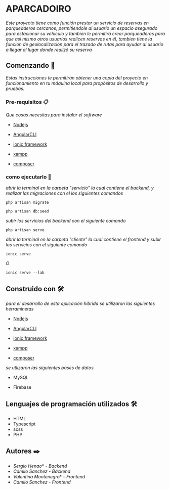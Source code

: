 # APARCADOIRO

_Este proyecto tiene como función prestar un servicio de reservas en parqueaderos cercanos, permitiendole al usuario un espacio asegurado para estacionar 
su vehiculo y tambien le permitirá crear parqueaderos para que asi mismo otros usuarios realicen reservas en él, tambien tiene la funcion de geolocalización para 
el trazado de rutas para ayudar al usuario a llegar al lugar donde realizó su reserva_

## Comenzando 🚀

_Estas instrucciones te permitirán obtener una copia del proyecto en funcionamiento en tu máquina local para propósitos de desarrollo y pruebas._



### Pre-requisitos 📋

_Que cosas necesitas para instalar el software_



* [Nodejs](https://nodejs.org/es/)

* [AngularCLI](https://cli.angular.io/)

* [ionic framework](https://ionicframework.com/)

* [xampp](https://www.apachefriends.org/es/index.html)

* [composer](https://getcomposer.org/download/)




### como ejecutarlo 🔧

_abrir la terminal en la carpeta "servicio" la cual contiene el backend, y realizar las migraciones con el los siguientes comandos_

```
php artisan migrate
```
```
php artisan db:seed
```

_subir los servicios del backend con el siguiente comando_

```
php artisan serve
```

_abrir la terminal en la carpeta "cliente" la cual contiene el frontend y subir los servicios con el siguiente comando_

```
ionic serve
```
_O_
```
ionic serve --lab
```


## Construido con 🛠️

_para el desarrollo de esta aplicación hibrida se utilizaron las siguientes herraminetas_

* [Nodejs](https://nodejs.org/es/)

* [AngularCLI](https://cli.angular.io/)

* [ionic framework](https://ionicframework.com/)

* [xampp](https://www.apachefriends.org/es/index.html)

* [composer](https://getcomposer.org/download/)

_se utlizaron las siguientes bases de datos_

* MySQL

* Firebase
## Lenguajes de programación utilizados 🛠️
* HTML
* Typescript
* scss
* PHP

## Autores ✒️

* *Sergio Henao** - *Backend* 
* *Camilo Sanchez* - *Backend* 
* *Valentina Montenegro** - *Frontend* 
* *Camilo Sanchez* - *Frontend* 
 

